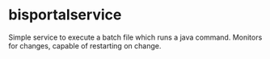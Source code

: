 # bisportalservice
Simple service to execute a batch file which runs a java command. Monitors for changes, capable of restarting on change.
